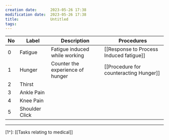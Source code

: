 ```yaml
---
creation date:		2023-05-26 17:38
modification date:	2023-05-26 17:38
title: 				Untitled
tags:
---
```

| No  | Label          | Description                      | Procedures                              |
| --- | -------------- | -------------------------------- | --------------------------------------- |
| 0   | Fatigue        | Fatigue induced while working    | [[Response to Process Induced fatigue]]     |  
| 1   | Hunger         | Counter the experience of hunger | [[Procedure for counteracting Hunger]]                                        |
| 2   | Thirst         |                                  |                                         |
| 3   | Ankle Pain     |                                  |                                         |
| 4   | Knee Pain      |                                  |                                         |
| 5   | Shoulder Click |                                  |                                         |

---
[1^]: [[Tasks relating to medical]]